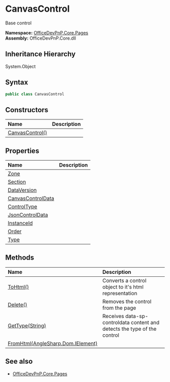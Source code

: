 # CanvasControl
Base control  

**Namespace:** [OfficeDevPnP.Core.Pages](OfficeDevPnP.Core.Pages.md)  
**Assembly:** OfficeDevPnP.Core.dll  
## Inheritance Hierarchy
System.Object  
## Syntax
```C#
public class CanvasControl
```
## Constructors
|**Name**|**Description**|
|:-----|:-----|
| [CanvasControl()](OfficeDevPnP.Core.Pages.CanvasControl.Constructor1details.md) | 
## Properties
|**Name**|**Description**|
|:-----|:-----|
| [Zone](OfficeDevPnP.Core.Pages.CanvasControl.Zone.md) | 
| [Section](OfficeDevPnP.Core.Pages.CanvasControl.Section.md) | 
| [DataVersion](OfficeDevPnP.Core.Pages.CanvasControl.DataVersion.md) | 
| [CanvasControlData](OfficeDevPnP.Core.Pages.CanvasControl.CanvasControlData.md) | 
| [ControlType](OfficeDevPnP.Core.Pages.CanvasControl.ControlType.md) | 
| [JsonControlData](OfficeDevPnP.Core.Pages.CanvasControl.JsonControlData.md) | 
| [InstanceId](OfficeDevPnP.Core.Pages.CanvasControl.InstanceId.md) | 
| [Order](OfficeDevPnP.Core.Pages.CanvasControl.Order.md) | 
| [Type](OfficeDevPnP.Core.Pages.CanvasControl.Type.md) | 
## Methods
|**Name**|**Description**|
|:-----|:-----|
| [ToHtml()](OfficeDevPnP.Core.Pages.CanvasControl.ToHtml.md) | Converts a control object to it's html representation
| [Delete()](OfficeDevPnP.Core.Pages.CanvasControl.Delete.md) | Removes the control from the page
| [GetType(String)](OfficeDevPnP.Core.Pages.CanvasControl.GetTypeString.md) | Receives data-sp-controldata content and detects the type of the control
| [FromHtml(AngleSharp.Dom.IElement)](OfficeDevPnP.Core.Pages.CanvasControl.FromHtmlAngleSharp.Dom.IElement.md) | 
## See also
- [OfficeDevPnP.Core.Pages](OfficeDevPnP.Core.Pages.md)
